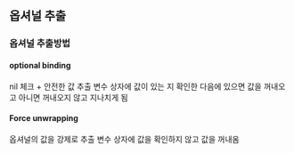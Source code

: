 ## 옵셔널 추출

### 옵셔널 추출방법

#### optional binding
nil 체크 + 안전한 값 추출
변수 상자에 값이 있는 지 확인한 다음에 있으면 값을 꺼내오고 아니면 꺼내오지 않고 지나치게 됨

#### Force unwrapping
옵셔널의 값을 강제로 추출
변수 상자에 값을 확인하지 않고 값을 꺼내옴
